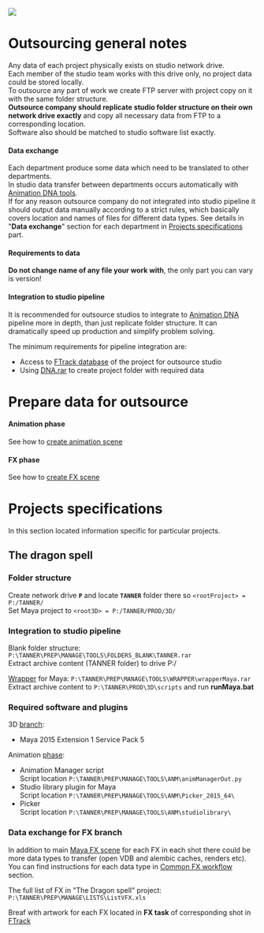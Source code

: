 ![](https://lh3.googleusercontent.com/-69YwIVW_BJk/V5Xl2OoZzEI/AAAAAAAAFwk/UfaXbrPgcogwogabpatUw0XqsFR7bSuAACCo/s2048/bannerDNA_outsource_01.jpg)
# Outsourcing general notes
Any data of each project physically exists on studio network drive.  
Each member of the studio team works with this drive only, no project data could be stored locally.  
To outsource any part of work we create FTP server with project copy on it with the same folder structure.  
**Outsource company should replicate studio folder structure on their own network drive exactly** and copy all necessary data from FTP to a corresponding location.  
Software also should be matched to studio software list exactly.  
#### Data exchange
Each department produce some data which need to be translated to other departments.  
In studio data transfer between departments occurs automatically with [Animation DNA tools](03-Tools).  
If for any reason outsource company do not integrated into studio pipeline it should output data manually according to a strict rules, which basically covers location and names of files for different data types. See details in "**Data exchange**" section for each department in [Projects specifications](#projects-specifications) part.
#### Requirements to data
**Do not change name of any file your work with**, the only part you can vary is version!
#### Integration to studio pipeline
It is recommended for outsource studios to integrate to [Animation DNA](https://github.com/kiryha/AnimationDNA/wiki) pipeline more in depth, than just replicate folder structure. It can dramatically speed up production and simplify problem solving.

The minimum requirements for pipeline integration are:
- Access to [FTrack database](02-Codex-DNA#management-with-ftrack) of the project for outsource studio
- Using [DNA.rar](02-codex-dna#dna-archive) to create project folder with required data 

# Prepare data for outsource
#### Animation phase
See how to [create animation scene](02-Codex-DNA#creation-of-animation-scenes)
#### FX phase
See how to [create FX scene](02-Codex-DNA#creation-of-common-fx-scenes)

# Projects specifications
In this section located information specific for particular projects.
## The dragon spell
### Folder structure
Create network drive **`P`** and locate **`TANNER`** folder there so `<rootProject> = P:/TANNER/`  
Set Maya project to `<root3D> = P:/TANNER/PROD/3D/`  

### Integration to studio pipeline
Blank folder structure: `P:\TANNER\PREP\MANAGE\TOOLS\FOLDERS_BLANK\TANNER.rar`  
Extract archive content (TANNER folder) to drive P:/

[Wrapper](02-codex-dna#running-maya-and-nuke-with-wrappers) for Maya: `P:\TANNER\PREP\MANAGE\TOOLS\WRAPPER\wrapperMaya.rar`  
Extract archive content to `P:\TANNER\PROD\3D\scripts` and run **runMaya.bat**

### Required software and plugins
3D [branch](02-Codex-DNA#structure-of-film-and-production):
- Maya 2015 Extension 1 Service Pack 5

Animation [phase](02-Codex-DNA#structure-of-film-and-production):  
- Animation Manager script  
Script location `P:\TANNER\PREP\MANAGE\TOOLS\ANM\animManagerOut.py` 
- Studio library plugin for Maya  
Script location `P:\TANNER\PREP\MANAGE\TOOLS\ANM\Picker_2015_64\`
- Picker  
Script location `P:\TANNER\PREP\MANAGE\TOOLS\ANM\studiolibrary\`

### Data exchange for FX branch
In addition to main [Maya FX scene](02-Codex-DNA#creation-of-common-fx-scenes) for each FX in each shot there could be more data types to transfer (open VDB and alembic caches, renders etc). You can find instructions for each data type in [Common FX workflow](02-Codex-DNA#common-fx-workflow) section.

The full list of FX in "The Dragon spell" project: `P:\TANNER\PREP\MANAGE\LISTS\ListVFX.xls `

Breaf with artwork for each FX located in **FX task** of corresponding shot in [FTrack](02-Codex-DNA#management-with-ftrack)
